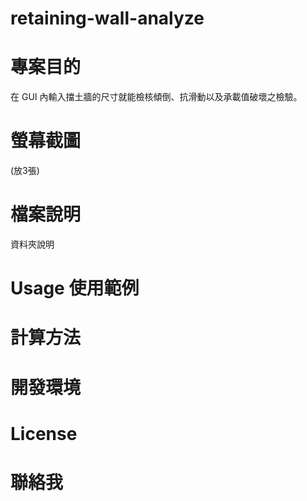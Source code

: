 # retaining-wall-analyze


# 專案目的
在 GUI 內輸入擋土牆的尺寸就能檢核傾倒、抗滑動以及承載值破壞之檢驗。
# 螢幕截圖
(放3張)
# 檔案說明
資料夾說明
# Usage 使用範例
# 計算方法
# 開發環境
# License 
# 聯絡我
